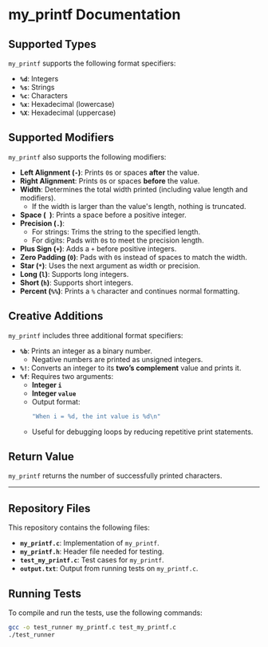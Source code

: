 # my_printf Documentation

## Supported Types

`my_printf` supports the following format specifiers:

- **`%d`**: Integers  
- **`%s`**: Strings  
- **`%c`**: Characters  
- **`%x`**: Hexadecimal (lowercase)  
- **`%X`**: Hexadecimal (uppercase)  

## Supported Modifiers

`my_printf` also supports the following modifiers:

- **Left Alignment (`-`)**: Prints `0`s or spaces **after** the value.  
- **Right Alignment**: Prints `0`s or spaces **before** the value.  
- **Width**: Determines the total width printed (including value length and modifiers).  
  - If the width is larger than the value's length, nothing is truncated.  
- **Space (` `)**: Prints a space before a positive integer.  
- **Precision (`.`)**:  
  - For strings: Trims the string to the specified length.  
  - For digits: Pads with `0`s to meet the precision length.  
- **Plus Sign (`+`)**: Adds a `+` before positive integers.  
- **Zero Padding (`0`)**: Pads with `0`s instead of spaces to match the width.  
- **Star (`*`)**: Uses the next argument as width or precision.  
- **Long (`l`)**: Supports long integers.  
- **Short (`h`)**: Supports short integers.  
- **Percent (`%%`)**: Prints a `%` character and continues normal formatting.  

## Creative Additions

`my_printf` includes three additional format specifiers:

- **`%b`**: Prints an integer as a binary number.  
  - Negative numbers are printed as unsigned integers.  
- **`%!`**: Converts an integer to its **two’s complement** value and prints it.  
- **`%f`**: Requires two arguments:  
  - **Integer `i`**  
  - **Integer `value`**  
  - Output format:  
    ```c
    "When i = %d, the int value is %d\n"
    ```
  - Useful for debugging loops by reducing repetitive print statements.  

## Return Value

`my_printf` returns the number of successfully printed characters.

---

## Repository Files

This repository contains the following files:

- **`my_printf.c`**: Implementation of `my_printf`.  
- **`my_printf.h`**: Header file needed for testing.  
- **`test_my_printf.c`**: Test cases for `my_printf`.  
- **`output.txt`**: Output from running tests on `my_printf.c`.  

## Running Tests

To compile and run the tests, use the following commands:

```sh
gcc -o test_runner my_printf.c test_my_printf.c
./test_runner
